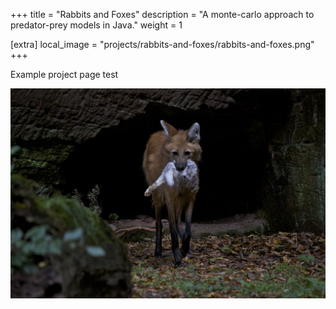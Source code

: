 +++
title = "Rabbits and Foxes"
description = "A monte-carlo approach to predator-prey models in Java."
weight = 1

[extra]
local_image = "projects/rabbits-and-foxes/rabbits-and-foxes.png"
+++

Example project page test

![image](rabbits-and-foxes.png)
